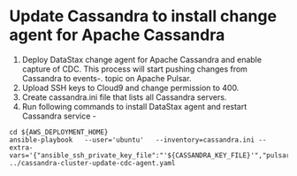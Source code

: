 # Update Cassandra to install change agent for Apache Cassandra
1. Deploy DataStax change agent for Apache Cassandra and enable capture of CDC. This process will start pushing changes from Cassandra to events-<keyspace-name>.<table-name> topic on Apache Pulsar. 
2. Upload SSH keys to Cloud9 and change permission to 400.
3. Create cassandra.ini file that lists all Cassandra servers.  
4. Run following commands to install DataStax agent and restart Cassandra service - 
```shell
cd ${AWS_DEPLOYMENT_HOME}
ansible-playbook   --user='ubuntu'   --inventory=cassandra.ini --extra-vars='{"ansible_ssh_private_key_file":"'${CASSANDRA_KEY_FILE}'","pulsar_service_url":"'${PULSAR_SERVICE_VALUE}'"}'  ../cassandra-cluster-update-cdc-agent.yaml
```
